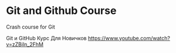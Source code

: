 # Git and Github Course

Crash course for Git

Git и GitHub Курс Для Новичков
https://www.youtube.com/watch?v=zZBiln_2FhM
